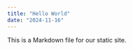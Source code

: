 ```yaml
---
title: "Hello World"
date: "2024-11-16"
---
```


This is a Markdown file for our static site.
